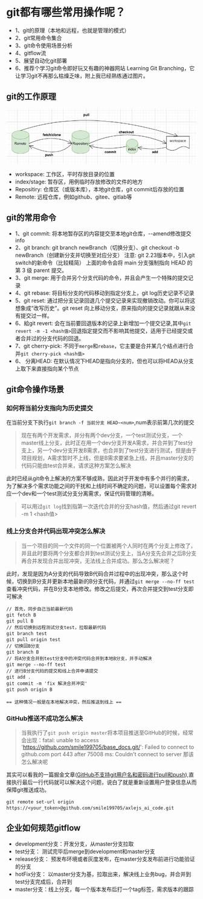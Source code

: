 # git都有哪些常用操作呢？

- 1、git的原理（本地和远程，也就是管理的模式）
- 2、git常用命令集合
- 3、git命令使用场景分析
- 4、gitflow流
- 5、展望自动化git部署
- 6、推荐个学习git命令即好玩又有趣的神器网站 Learning Git Branching，它让学习git不再那么枯燥乏味，附上我已经熟练通过图片。

## git的工作原理

![](../image/git工作图.png)

- workspace: 工作区，平时存放目录的位置
- index/stage: 暂存区，用例临时存放修改的文件的地方
- Repositiry: 仓库区（或版本库），本地git仓库，git commit后存放的位置
- Remote: 远程仓库，例如github、gitee、gitlab等

## git的常用命令

- 1、git commit:
  将本地暂存区的内容提交至本地git仓库，--amend修改提交info
- 2、git branch:
  git branch newBranch（切换分支）、git checkout -b newBranch（创建新分支并切换至对应分支）
  注意: git 2.23版本中，引入git switch的新命令（比较精简）
  上面的命令会将 main 分支强制指向 HEAD 的第 3 级 parent 提交。
- 3、git merge:
  用于合并另个分支代码的命令，并且会产生一个特殊的提交记录
- 4、git rebase:
  将目标分支的代码移动到指定分支上，git log历史记录不记录
- 5、git reset: 通过把分支记录回退几个提交记录来实现撤销改动。你可以将这想象成“改写历史”。git reset 向上移动分支，原来指向的提交记录就跟从来没有提交过一样。
- 6、給git revert: 会在当前要回退版本的记录上新增加一个提交记录,其中`git revert -m -1 <hash值>`回退指定提交而不影响其他提交，适用于已经提交或者合并过的分支代码的回退。
- 7、git cherry-pick: 不同于`merge`和`rebase`，它主要是合并某几个结点进行合并`git cherry-pick <hash值>`
- 6、 分离HEAD: 在默认情况下HEAD是指向分支的，但也可以将HEAD从分支上取下来直接指向某个节点

## git命令操作场景

### 如何将当前分支指向为历史提交

 在当前分支下执行`git branch -f 当前分支 HEAD~<num>`,num表示前第几次的提交

> 现在有两个开发需求，并分有两个dev分支，一个test测试分支，一个master线上分支，此时正在用一个dev分支开发A需求，并合并到了test分支上，另一个dev分支开发B需求，也合并到了test分支进行测试，但是由于项目规划，A需求暂时不上线，但是B需求要紧急上线，并且master分支的代码只能由test合并来，请求这种方案怎么解决

此时已经从git命令上解决的方案不够成熟，因此对于开发中有多个并行的需求，为了解决多个需求功能之间的干扰和上线时间不确定的问题，可以设置每个需求对应一个dev和一个test测试分支分离需求，保证代码管理的清晰。


> 可以用过`git log`找到指第一次迭代合并的分支hash值，然后通过git revert -m 1 <hash值>

### 线上分支合并代码出现冲突怎么解决

> 当一个项目的同一个文件的同一个位置被两个人同时在两个分支上修改了，并且此时要将两个分支都合并到test测试分支上，当A分支先合并之后B分支再合并发现合并出现冲突，无法线上合并成功。那么怎么解决呢？

此时，发现是因为A分支的代码导致B代码合并过程中的出现冲突，那么这个时候，切换到B分支并更新本地最新的B分支代码，并通过`git merge --no-ff test`查看冲突代码，并在B分支本地修改。修改之后提交，再次合并提交到test分支即可解决

```shell
// 首先，同步自己当前最新代码
git fetch B
git pull B
// 然后切换到远程测试分支test，拉取最新代码
git branch test 
git pull origin test 
// 切换回B分支
git branch B
// 将A分支合并到test分支中的冲突代码合并到本地B分支，并手动解决
git merge --no-ff test 
// 进行B分支代码的提交和线上合并申请提交
git add .
git commit -m 'fix 解决合并冲突'
git push origin B

== 这种情况一般是在本地解决冲突，然后推送到线上 ==
```

### GitHub推送不成功怎么解决

> 当我执行了`git push origin master`将本项目推送至GitHub的时候，经常会出现：fatal: unable to access 'https://github.com/smile199705/base_docs.git/': Failed to connect to github.com port 443 after 75008 ms: Couldn't connect to server
> 那该怎么解决呢

其实可以看我的一篇掘金文章([GitHub不支持git用户名和密码进行pull和push](https://juejin.cn/post/7247694528621477945)),直接执行最后一行代码就可以解决这个问题，说白了就是重新设置用户登录信息从而保障git推送成功。
```shell
git remote set-url origin https://<your_token>@github.com/smile199705/axlejs_ai_code.git
```




## 企业如何规范gitflow
- development分支：开发分支，从master分支拉取
- test分支： 测试完毕后merge到development和master分支
- release分支： 预发布环境或者灰度发布，在master分支发布前进行功能验证的分支
- hotFix分支： 以master分支为基，拉取出来，解决线上业务bug，并合并到test分支完成后，合并到
- master分支：线上分支，每一个版本发布后打一个tag标签，需求版本的跟踪
